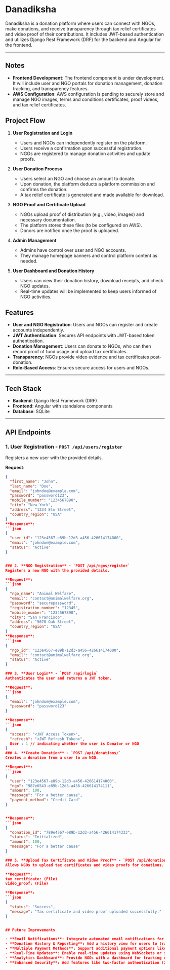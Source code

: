 # Danadiksha

Danadiksha is a donation platform where users can connect with NGOs, make donations, and receive transparency through tax relief certificates and video proof of their contributions. It includes JWT-based authentication and utilizes Django Rest Framework (DRF) for the backend and Angular for the frontend.

---
## Notes

- **Frontend Development**: The frontend component is under development. It will include user and NGO portals for donation management, donation tracking, and transparency features.
- **AWS Configuration**: AWS configuration is pending to securely store and manage NGO images, terms and conditions certificates, proof videos, and tax relief certificates.
## Project Flow

1. **User Registration and Login**  
   - Users and NGOs can independently register on the platform. 
   - Users receive a confirmation upon successful registration.
   - NGOs are registered to manage donation activities and update proofs.

2. **User Donation Process**
   - Users select an NGO and choose an amount to donate.
   - Upon donation, the platform deducts a platform commission and confirms the donation.
   - A tax relief certificate is generated and made available for download.

3. **NGO Proof and Certificate Upload**
   - NGOs upload proof of distribution (e.g., video, images) and necessary documentation.
   - The platform stores these files (to be configured on AWS).
   - Donors are notified once the proof is uploaded.

4. **Admin Management**
   - Admins have control over user and NGO accounts.
   - They manage homepage banners and control platform content as needed.

5. **User Dashboard and Donation History**
   - Users can view their donation history, download receipts, and check NGO updates.
   - Real-time updates will be implemented to keep users informed of NGO activities.

## Features

- **User and NGO Registration**: Users and NGOs can register and create accounts independently.
- **JWT Authentication**: Secures API endpoints with JWT-based token authentication.
- **Donation Management**: Users can donate to NGOs, who can then record proof of fund usage and upload tax certificates.
- **Transparency**: NGOs provide video evidence and tax certificates post-donation.
- **Role-Based Access**: Ensures secure access for users and NGOs.

---

## Tech Stack

- **Backend**: Django Rest Framework (DRF)
- **Frontend**: Angular with standalone components
- **Database**: SQLite

---

## API Endpoints

### 1. **User Registration** - `POST /api/users/register`
Registers a new user with the provided details.

**Request**:
```json
{
  "first_name": "John",
  "last_name": "Doe",
  "email": "johndoe@example.com",
  "password": "password123",
  "mobile_number": "1234567890",
  "city": "New York",
  "address": "1234 Elm Street",
  "country_region": "USA"
}
**Response**:
```json
{
  "user_id": "123e4567-e89b-12d3-a456-426614174000",
  "email": "johndoe@example.com",
  "status": "Active"
}


### 2. **NGO Registration** - `POST /api/ngos/register`
Registers a new NGO with the provided details.

**Request**:
```json
{
  "ngo_name": "Animal Welfare",
  "email": "contact@animalwelfare.org",
  "password": "securepassword",
  "registration_number": "12345",
  "mobile_number": "1234567890",
  "city": "San Francisco",
  "address": "5678 Oak Street",
  "country_region": "USA"
}
**Response**:
```json
{
  "ngo_id": "123e4567-e89b-12d3-a456-426614174000",
  "email": "contact@animalwelfare.org",
  "status": "Active"
}

### 3. **User Login** - `POST /api/login`
Authenticates the user and returns a JWT token.

**Request**:
```json
{
  "email": "johndoe@example.com",
  "password": "password123"
}

**Response**:
```json
{
  "access": "<JWT Access Token>",
  "refresh": "<JWT Refresh Token>",
  User : 1 // indicating whether the user is Donator or NGO
}
### 4. **Create Donation** - `POST /api/donations/`
Creates a donation from a user to an NGO.

**Request**:
```json
{
  "user": "123e4567-e89b-12d3-a456-426614174000",
  "ngo": "987e6543-e89b-12d3-a456-426614174111",
  "amount": 100,
  "message": "For a better cause",
  "payment_method": "Credit Card"
}


**Response**:
```json
{
  "donation_id": "789e4567-e89b-12d3-a456-426614174333",
  "status": "Initialized",
  "amount": 100,
  "message": "For a better cause"
}

### 5. **Upload Tax Certificate and Video Proof** - `POST /api/donations/<donation_id>/upload_proof/`
Allows NGOs to upload tax certificates and video proofs for donations.

**Request**:
tax_certificate: (File)
video_proof: (File)

**Response**:
```json
{
  "status": "Success",
  "message": "Tax certificate and video proof uploaded successfully."
}


## Future Improvements

- **Email Notifications**: Integrate automated email notifications for users and NGOs upon donation, certificate upload, and registration.
- **Donation History & Reporting**: Add a history view for users to track past donations with downloadable reports.
- **Multiple Payment Methods**: Support additional payment options like PayPal and Stripe for flexible donations.
- **Real-Time Updates**: Enable real-time updates using WebSockets or similar technology to notify users of NGO activities.
- **Analytics Dashboard**: Provide NGOs with a dashboard for tracking donations, viewing reports, and analyzing donation trends.
- **Enhanced Security**: Add features like two-factor authentication (2FA) for better account security.


